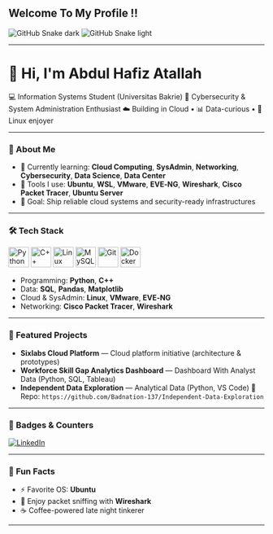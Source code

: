 ## Welcome To My Profile !!
![GitHub Snake dark](https://github.com/Badnation-137/Badnation-137/blob/output/snake-dark.svg#gh-dark-mode-only)
![GitHub Snake light](https://github.com/Badnation-137/Badnation-137/blob/output/snake-light.svg#gh-light-mode-only)

---

# 👋 Hi, I'm **Abdul Hafiz Atallah**

💻 Information Systems Student (Universitas Bakrie)
🔐 Cybersecurity & System Administration Enthusiast
☁️ Building in Cloud • 📊 Data-curious • 🐧 Linux enjoyer

---

### 🔎 About Me

* 🌱 Currently learning: **Cloud Computing**, **SysAdmin**, **Networking**, **Cybersecurity**,  **Data Science**,  **Data Center**
* 🧰 Tools I use: **Ubuntu**, **WSL**, **VMware**, **EVE‑NG**, **Wireshark**, **Cisco Packet Tracer**,  **Ubuntu Server**
* 🎯 Goal: Ship reliable cloud systems and security-ready infrastructures

---

### 🛠️ Tech Stack

<p align="left">
  <img src="https://cdn.jsdelivr.net/gh/devicons/devicon/icons/python/python-original.svg" width="40" alt="Python"/>
  <img src="https://cdn.jsdelivr.net/gh/devicons/devicon/icons/cplusplus/cplusplus-original.svg" width="40" alt="C++"/>
  <img src="https://cdn.jsdelivr.net/gh/devicons/devicon/icons/linux/linux-original.svg" width="40" alt="Linux"/>
  <img src="https://cdn.jsdelivr.net/gh/devicons/devicon/icons/mysql/mysql-original.svg" width="40" alt="MySQL"/>
  <img src="https://cdn.jsdelivr.net/gh/devicons/devicon/icons/git/git-original.svg" width="40" alt="Git"/>
  <img src="https://cdn.jsdelivr.net/gh/devicons/devicon/icons/docker/docker-original.svg" width="40" alt="Docker"/>
</p>

* Programming: **Python**, **C++**
* Data: **SQL**, **Pandas**, **Matplotlib**
* Cloud & SysAdmin: **Linux**, **VMware**, **EVE‑NG**
* Networking: **Cisco Packet Tracer**, **Wireshark**

---

### 🚀 Featured Projects

* **Sixlabs Cloud Platform** — Cloud platform initiative (architecture & prototypes)
* **Workforce Skill Gap Analytics Dashboard** — Dashboard With Analyst Data (Python, SQL, Tableau)
* **Independent Data Exploration** — Analytical Data (Python, VS Code)
  🔗 Repo: `https://github.com/Badnation-137/Independent-Data-Exploration`


---

### 🧩 Badges & Counters

[![LinkedIn](https://img.shields.io/badge/LinkedIn-Profile-blue)](https://www.linkedin.com/in/abdul-hafiz-atallah/)

---

### 💬 Fun Facts

* ⚡ Favorite OS: **Ubuntu**
* 🧪 Enjoy packet sniffing with **Wireshark**
* ☕ Coffee-powered late night tinkerer

---
